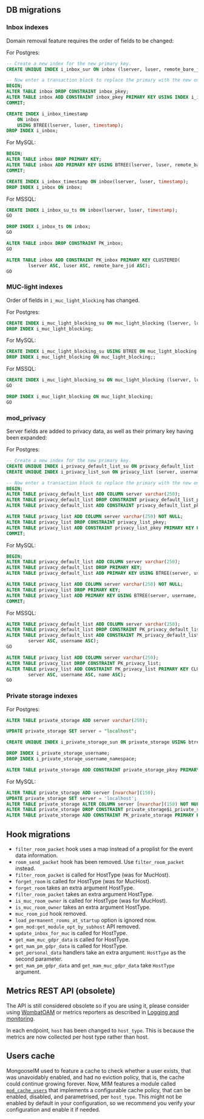 ## DB migrations

### Inbox indexes

Domain removal feature requires the order of fields to be changed:

For Postgres:

```sql
-- Create a new index for the new primary key.
CREATE UNIQUE INDEX i_inbox_sur ON inbox (lserver, luser, remote_bare_jid);

-- Now enter a transaction block to replace the primary with the new one.
BEGIN;
ALTER TABLE inbox DROP CONSTRAINT inbox_pkey;
ALTER TABLE inbox ADD CONSTRAINT inbox_pkey PRIMARY KEY USING INDEX i_inbox_sur;
COMMIT;

CREATE INDEX i_inbox_timestamp
    ON inbox
    USING BTREE(lserver, luser, timestamp);
DROP INDEX i_inbox;
```

For MySQL:

```sql
BEGIN;
ALTER TABLE inbox DROP PRIMARY KEY;
ALTER TABLE inbox ADD PRIMARY KEY USING BTREE(lserver, luser, remote_bare_jid);
COMMIT;

CREATE INDEX i_inbox_timestamp ON inbox(lserver, luser, timestamp);
DROP INDEX i_inbox ON inbox;
```

For MSSQL:

```sql
CREATE INDEX i_inbox_su_ts ON inbox(lserver, luser, timestamp);
GO

DROP INDEX i_inbox_ts ON inbox;
GO

ALTER TABLE inbox DROP CONSTRAINT PK_inbox;
GO

ALTER TABLE inbox ADD CONSTRAINT PK_inbox PRIMARY KEY CLUSTERED(
        lserver ASC, luser ASC, remote_bare_jid ASC);
GO
```

### MUC-light indexes

Order of fields in `i_muc_light_blocking` has changed.

For Postgres:

```sql
CREATE INDEX i_muc_light_blocking_su ON muc_light_blocking (lserver, luser);
DROP INDEX i_muc_light_blocking;
```

For MySQL:

```sql
CREATE INDEX i_muc_light_blocking_su USING BTREE ON muc_light_blocking (lserver, luser);
DROP INDEX i_muc_light_blocking ON muc_light_blocking;;
```

For MSSQL:

```sql
CREATE INDEX i_muc_light_blocking_su ON muc_light_blocking (lserver, luser);
GO

DROP INDEX i_muc_light_blocking ON muc_light_blocking;
GO
```

### mod_privacy

Server fields are added to privacy data, as well as their primary key having been expanded:

For Postgres:

```sql
-- Create a new index for the new primary key.
CREATE UNIQUE INDEX i_privacy_default_list_su ON privacy_default_list (server, username);
CREATE UNIQUE INDEX i_privacy_list_sun ON privacy_list (server, username, name);

-- Now enter a transaction block to replace the primary with the new one.
BEGIN;
ALTER TABLE privacy_default_list ADD COLUMN server varchar(250);
ALTER TABLE privacy_default_list DROP CONSTRAINT privacy_default_list_pkey;
ALTER TABLE privacy_default_list ADD CONSTRAINT privacy_default_list_pkey PRIMARY KEY USING INDEX i_privacy_default_list_su;

ALTER TABLE privacy_list ADD COLUMN server varchar(250) NOT NULL;
ALTER TABLE privacy_list DROP CONSTRAINT privacy_list_pkey;
ALTER TABLE privacy_list ADD CONSTRAINT privacy_list_pkey PRIMARY KEY USING INDEX i_privacy_list_sun;
COMMIT;
```

For MySQL:

```sql
BEGIN;
ALTER TABLE privacy_default_list ADD COLUMN server varchar(250);
ALTER TABLE privacy_default_list DROP PRIMARY KEY;
ALTER TABLE privacy_default_list ADD PRIMARY KEY USING BTREE(server, username);

ALTER TABLE privacy_list ADD COLUMN server varchar(250) NOT NULL;
ALTER TABLE privacy_list DROP PRIMARY KEY;
ALTER TABLE privacy_list ADD PRIMARY KEY USING BTREE(server, username, name);
COMMIT;
```

For MSSQL:

```sql
ALTER TABLE privacy_default_list ADD COLUMN server varchar(250);
ALTER TABLE privacy_default_list DROP CONSTRAINT PK_privacy_default_list;
ALTER TABLE privacy_default_list ADD CONSTRAINT PK_privacy_default_list PRIMARY KEY CLUSTERED(
        server ASC, username ASC);
GO

ALTER TABLE privacy_list ADD COLUMN server varchar(250);
ALTER TABLE privacy_list DROP CONSTRAINT PK_privacy_list;
ALTER TABLE privacy_list ADD CONSTRAINT PK_privacy_list PRIMARY KEY CLUSTERED(
        server ASC, username ASC, name ASC);
GO
```


### Private storage indexes

For Postgres:

```sql
ALTER TABLE private_storage ADD server varchar(250);

UPDATE private_storage SET server = "localhost";

CREATE UNIQUE INDEX i_private_storage_sun ON private_storage USING btree (server, username, namespace);

DROP INDEX i_private_storage_username;
DROP INDEX i_private_storage_username_namespace;

ALTER TABLE private_storage ADD CONSTRAINT private_storage_pkey PRIMARY KEY USING INDEX i_private_storage_sun;
```

For MySQL:

```sql
ALTER TABLE private_storage ADD server [nvarchar](150);
UPDATE private_storage SET server = 'localhost';
ALTER TABLE private_storage ALTER COLUMN server [nvarchar](150) NOT NULL;
ALTER TABLE private_storage DROP CONSTRAINT private_storage$i_private_storage_username_namespace;
ALTER TABLE private_storage ADD CONSTRAINT PK_private_storage PRIMARY KEY CLUSTERED (server, username, namespace);
```

## Hook migrations

- `filter_room_packet` hook uses a map instead of a proplist
  for the event data information.
- `room_send_packet` hook has been removed. Use `filter_room_packet` instead.
- `filter_room_packet` is called for HostType (was for MucHost).
- `forget_room` is called for HostType (was for MucHost).
- `forget_room` takes an extra argument HostType.
- `filter_room_packet` takes an extra argument HostType.
- `is_muc_room_owner` is called for HostType (was for MucHost).
- `is_muc_room_owner` takes an extra argument HostType.
- `muc_room_pid` hook removed.
- `load_permanent_rooms_at_startup` option is ignored now.
- `gen_mod:get_module_opt_by_subhost` API removed.
- `update_inbox_for_muc` is called for HostType.
- `get_mam_muc_gdpr_data` is called for HostType.
- `get_mam_pm_gdpr_data` is called for HostType.
- `get_personal_data` handlers take an extra argument: `HostType` as the second parameter.
- `get_mam_pm_gdpr_data` and `get_mam_muc_gdpr_data` take `HostType` argument.

## Metrics REST API (obsolete)

The API is still considered obsolete so if you are using it,
please consider using [WombatOAM](https://www.erlang-solutions.com/capabilities/wombatoam/)
or metrics reporters as described in [Logging and monitoring](../operation-and-maintenance/Logging-&-monitoring.md).

In each endpoint, `host` has been changed to `host_type`.
This is because the metrics are now collected per host type rather than host.


## Users cache

MongooseIM used to feature a cache to check whether a user exists, that was unavoidably enabled, and had no eviction policy, that is, the cache could continue growing forever. Now, MIM features a module called [`mod_cache_users`](../modules/mod_cache_users) that implements a configurable cache policy, that can be enabled, disabled, and parametrised, per `host_type`. This might not be enabled by default in your configuration, so we recommend you verify your configuration and enable it if needed.
